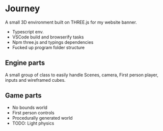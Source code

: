 # Journey

A small 3D environment built on THREE.js for my website banner.

+ Typescript env.
+ VSCode build and browserify tasks
+ Npm three.js and typings dependencies
+ Fucked up program folder structure

## Engine parts

A small group of class to easily handle Scenes, camera, First person player, inputs and wireframed cubes.

## Game parts

+ No bounds world
+ First person controls
+ Procedurally generated world
+ TODO: Light physics